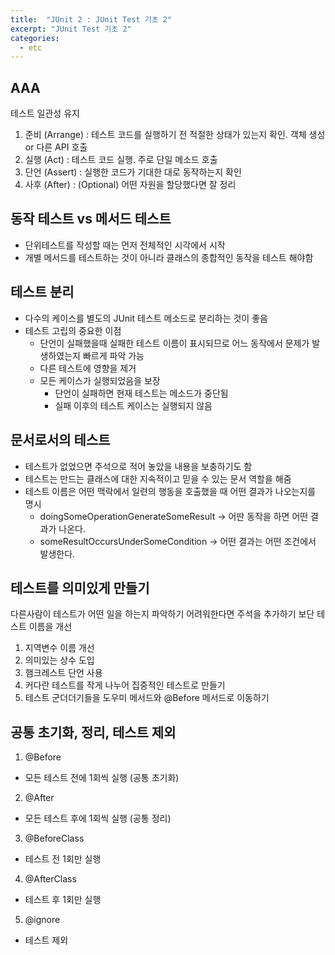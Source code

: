 ```yaml
---
title:  "JUnit 2 : JUnit Test 기초 2"
excerpt: "JUnit Test 기초 2"
categories:
  - etc
---
```

## AAA
테스트 일관성 유지
1. 준비 (Arrange) : 테스트 코드를 실행하기 전 적절한 상태가 있는지 확인. 객체 생성 or 다른 API 호출
2. 실행 (Act) : 테스트 코드 실행. 주로 단일 메소드 호출
3. 단언 (Assert) : 실행한 코드가 기대한 대로 동작하는지 확인
4. 사후 (After) : (Optional) 어떤 자원을 할당했다면 잘 정리

## 동작 테스트 vs 메서드 테스트
+ 단위테스트를 작성할 때는 먼저 전체적인 시각에서 시작
+ 개별 메서드를 테스트하는 것이 아니라 클래스의 종합적인 동작을 테스트 해야함

## 테스트 분리
+ 다수의 케이스를 별도의 JUnit 테스트 메소드로 분리하는 것이 좋음
+ 테스트 고립의 중요한 이점
  + 단언이 실패했을때 실패한 테스트 이름이 표시되므로 어느 동작에서 문제가 발생하였는지 빠르게 파악 가능
  + 다른 테스트에 영향을 제거
  + 모든 케이스가 실행되었음을 보장
    + 단언이 실패하면 현재 테스트는 메소드가 중단됨
    + 실패 이후의 테스트 케이스는 실행되지 않음

## 문서로서의 테스트
+ 테스트가 없었으면 주석으로 적어 놓았을 내용을 보충하기도 함
+ 테스트는 만드는 클래스에 대한 지속적이고 믿을 수 있는 문서 역할을 해줌
+ 테스트 이름은 어떤 맥락에서 일련의 행동을 호출했을 때 어떤 결과가 나오는지를 명시
  + doingSomeOperationGenerateSomeResult -> 어딴 동작을 하면 어떤 결과가 나온다.
  + someResultOccursUnderSomeCondition -> 어떤 결과는 어떤 조건에서 발생한다.

## 테스트를 의미있게 만들기
다른사람이 테스트가 어떤 일을 하는지 파악하기 어려워한다면 주석을 추가하기 보단 테스트 이름을 개선
1. 지역변수 이름 개선
2. 의미있는 상수 도입
3. 햄크레스트 단언 사용
4. 커다란 테스트를 작게 나누어 집중적인 테스트로 만들기
5. 테스트 군더더기들을 도우미 메서드와 @Before 메서드로 이동하기

## 공통 초기화, 정리, 테스트 제외
1. @Before
+ 모든 테스트 전에 1회씩 실행 (공통 초기화)
2. @After
+ 모든 테스트 후에 1회씩 실행 (공통 정리)
3. @BeforeClass
+ 테스트 전 1회만 실행
4. @AfterClass
+ 테스트 후 1회만 실행
5. @ignore
+ 테스트 제외